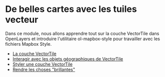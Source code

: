 # De belles cartes avec les tuiles vecteur

Dans ce module, nous allons apprendre tout sur la couche VectorTile dans OpenLayers et introduire l'utilitaire ol-mapbox-style pour travailler avec les fichiers Mapbox Style.

* [La couche VectorTile](map.md)
* [Interagir avec les objets géographiques de VectorTile](interact.md)
* [Styler une couche VectorTile](ugly.md)
* [Rendre les choses "brillantes"](bright.md)
